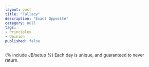 ```yaml
---
layout: post
title: "Fallacy"
description: "Exact Opposite"
category: null
tags: 
- Principles
- Opinion
published: false
---
```

 
{% include JB/setup %}
Each day is unique, and guaranteed to never return. 
